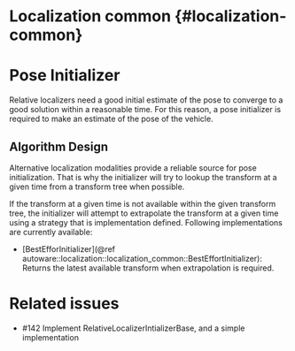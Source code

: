 Localization common {#localization-common}
=============

# Pose Initializer

Relative localizers need a good initial estimate of the pose to converge to a good solution within a reasonable time.
For this reason, a pose initializer is required to make an estimate of the pose of the vehicle.

## Algorithm Design
Alternative localization modalities provide a reliable source for pose initialization. That is why
the initializer will try to lookup the transform at a given time from a transform tree when possible.

If the transform at a given time is not available within the given transform tree, the initializer will
attempt to extrapolate the transform at a given time using a strategy that is implementation defined.
Following implementations are currently available:

* [BestEfforInitializer](@ref autoware::localization::localization_common::BestEffortInitializer): Returns the latest available
transform when extrapolation is required.


# Related issues

- #142 Implement RelativeLocalizerIntializerBase, and a simple implementation
